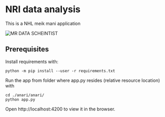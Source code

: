 # NRI data analysis
This is a NHL meik mani application

![MR DATA SCHEINTIST](https://encrypted-tbn0.gstatic.com/images?q=tbn:ANd9GcR_ev-fSNqzax524ICcGobVwCtgqLjsnyqB_s7rVvI5VBzJ7fWovA)

## Prerequisites

Install requirements with:

```
python -m pip install --user -r requirements.txt
```

Run the app from folder where app.py resides (relative resource location) with

```
cd ./anari/anari/
python app.py
```

Open http://localhost:4200 to view it in the browser.
